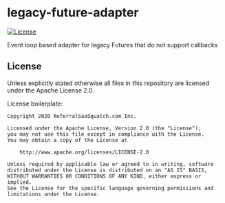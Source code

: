 # legacy-future-adapter

[![License](https://img.shields.io/badge/License-Apache%202.0-blue.svg)](https://opensource.org/licenses/Apache-2.0)

Event loop based adapter for legacy Futures that do not support callbacks

## License

Unless explicitly stated otherwise all files in this repository are licensed under the Apache License 2.0.

License boilerplate:

```
Copyright 2020 ReferralSaaSquatch.com Inc.

Licensed under the Apache License, Version 2.0 (the "License");
you may not use this file except in compliance with the License.
You may obtain a copy of the License at

    http://www.apache.org/licenses/LICENSE-2.0

Unless required by applicable law or agreed to in writing, software
distributed under the License is distributed on an "AS IS" BASIS,
WITHOUT WARRANTIES OR CONDITIONS OF ANY KIND, either express or implied.
See the License for the specific language governing permissions and
limitations under the License.
```
